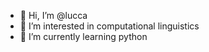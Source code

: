 - 👋 Hi, I’m @lucca
- 👀 I’m interested in computational linguistics
- 🌱 I’m currently learning python


<!---
luccapast/luccapast is a ✨ special ✨ repository because its `README.md` (this file) appears on your GitHub profile.
You can click the Preview link to take a look at your changes.
--->
